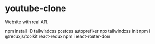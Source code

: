 # youtube-clone
 Website with real API.

npm install -D tailwindcss postcss autoprefixer
npx tailwindcss init
npm i @reduxjs/toolkit react-redux
npm i react-router-dom